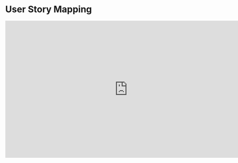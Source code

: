 # User Story Mapping

<iframe width="768" height="432" src="https://miro.com/app/live-embed/uXjVM18cUAo=/?moveToViewport=-1660,-78,2157,1044&embedId=84777265658" frameborder="0" scrolling="no" allow="fullscreen; clipboard-read; clipboard-write" allowfullscreen></iframe>
